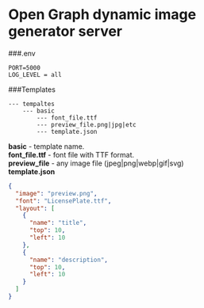 # Open Graph dynamic image generator server

###.env
```dotenv
PORT=5000
LOG_LEVEL = all
```


###Templates 
``` 
--- tempaltes 
    --- basic
        --- font_file.ttf
        --- preview_file.png|jpg|etc
        --- template.json
```
**basic** - template name.  
**font_file.ttf** - font file with TTF format.  
**preview_file** - any image file (jpeg|png|webp|gif|svg)  
**template.json**  

```json
{
  "image": "preview.png",
  "font": "LicensePlate.ttf",
  "layout": [
    {
      "name": "title",
      "top": 10,
      "left": 10
    },
    {
      "name": "description",
      "top": 10,
      "left": 10
    }
  ]
}
```
